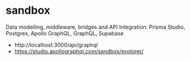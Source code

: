 # sandbox
Data modelling, middleware, bridges and API Integration: Prisma Studio, Postgres, Apollo GraphQL, GraphQL, Supabase

- http://localhost:3000/api/graphql
- https://studio.apollographql.com/sandbox/explorer/
